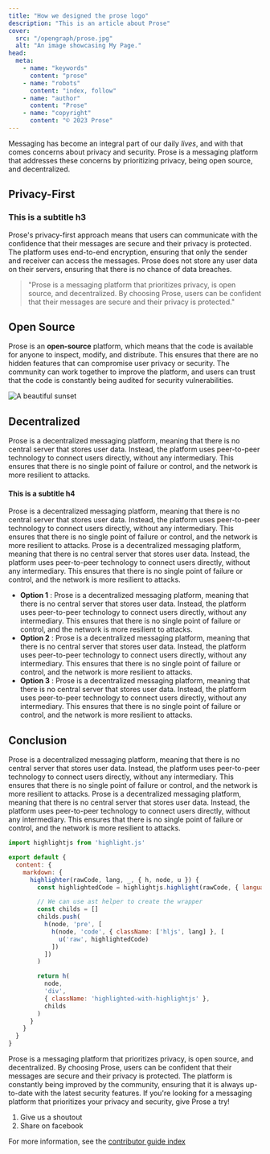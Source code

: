 ```yaml
---
title: "How we designed the prose logo"
description: "This is an article about Prose"
cover:
  src: "/opengraph/prose.jpg"
  alt: "An image showcasing My Page."
head:
  meta:
    - name: "keywords"
      content: "prose"
    - name: "robots"
      content: "index, follow"
    - name: "author"
      content: "Prose"
    - name: "copyright"
      content: "© 2023 Prose"
---
```


Messaging has become an integral part of our daily *lives*, and with that comes concerns about privacy and security. Prose is a messaging platform that addresses these concerns by prioritizing privacy, being open source, and decentralized.

## Privacy-First

### This is a subtitle h3

Prose's privacy-first approach means that users can communicate with the confidence that their messages are secure and their privacy is protected. The platform uses end-to-end encryption, ensuring that only the sender and receiver can access the messages. Prose does not store any user data on their servers, ensuring that there is no chance of data breaches.

> "Prose is a messaging platform that prioritizes privacy, is open source, and decentralized. By choosing Prose, users can be confident that their messages are secure and their privacy is protected."

## Open Source

Prose is an **open-source** platform, which means that the code is available for anyone to inspect, modify, and distribute. This ensures that there are no hidden features that can compromise user privacy or security. The community can work together to improve the platform, and users can trust that the code is constantly being audited for security vulnerabilities.

![A beautiful sunset](/opengraph/prose.jpg)

## Decentralized

Prose is a decentralized messaging platform, meaning that there is no central server that stores user data. Instead, the platform uses peer-to-peer technology to connect users directly, without any intermediary. This ensures that there is no single point of failure or control, and the network is more resilient to attacks.

#### This is a subtitle h4

Prose is a decentralized messaging platform, meaning that there is no central server that stores user data. Instead, the platform uses peer-to-peer technology to connect users directly, without any intermediary. This ensures that there is no single point of failure or control, and the network is more resilient to attacks. Prose is a decentralized messaging platform, meaning that there is no central server that stores user data. Instead, the platform uses peer-to-peer technology to connect users directly, without any intermediary. This ensures that there is no single point of failure or control, and the network is more resilient to attacks.

- **Option 1** : Prose is a decentralized messaging platform, meaning that there is no central server that stores user data. Instead, the platform uses peer-to-peer technology to connect users directly, without any intermediary. This ensures that there is no single point of failure or control, and the network is more resilient to attacks.
- **Option 2** : Prose is a decentralized messaging platform, meaning that there is no central server that stores user data. Instead, the platform uses peer-to-peer technology to connect users directly, without any intermediary. This ensures that there is no single point of failure or control, and the network is more resilient to attacks.
- **Option 3** : Prose is a decentralized messaging platform, meaning that there is no central server that stores user data. Instead, the platform uses peer-to-peer technology to connect users directly, without any intermediary. This ensures that there is no single point of failure or control, and the network is more resilient to attacks.

## Conclusion
Prose is a decentralized messaging platform, meaning that there is no central server that stores user data. Instead, the platform uses peer-to-peer technology to connect users directly, without any intermediary. This ensures that there is no single point of failure or control, and the network is more resilient to attacks. Prose is a decentralized messaging platform, meaning that there is no central server that stores user data. Instead, the platform uses peer-to-peer technology to connect users directly, without any intermediary. This ensures that there is no single point of failure or control, and the network is more resilient to attacks.

```js
import highlightjs from 'highlight.js'

export default {
  content: {
    markdown: {
      highlighter(rawCode, lang, _, { h, node, u }) {
        const highlightedCode = highlightjs.highlight(rawCode, { language: lang }).value

        // We can use ast helper to create the wrapper
        const childs = []
        childs.push(
          h(node, 'pre', [
            h(node, 'code', { className: ['hljs', lang] }, [
              u('raw', highlightedCode)
            ])
          ])
        )

        return h(
          node,
          'div',
          { className: 'highlighted-with-highlightjs' },
          childs
        )
      }
    }
  }
}
```

Prose is a messaging platform that prioritizes privacy, is open source, and decentralized. By choosing Prose, users can be confident that their messages are secure and their privacy is protected. The platform is constantly being improved by the community, ensuring that it is always up-to-date with the latest security features. If you're looking for a messaging platform that prioritizes your privacy and security, give Prose a try!


1. Give us a shoutout
2. Share on facebook

For more information, see the [contributor guide index](https://github.com/Azure/azure-content/blob/master/contributor-guide/contributor-guide-index.md)


